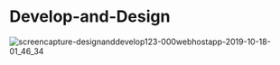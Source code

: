 # Develop-and-Design

![screencapture-designanddevelop123-000webhostapp-2019-10-18-01_46_34](https://user-images.githubusercontent.com/33598165/67046206-3ffd9200-f149-11e9-85e0-378ffb019a11.png)
